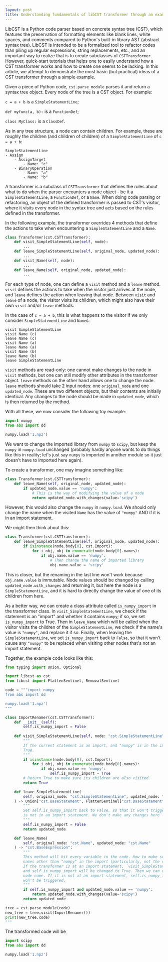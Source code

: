 ```yaml
---
layout: post
title: Understanding fundamentals of libCST transformer through an example
---
```


LibCST is a Python code parser based on concrete syntax tree (CST), which features the
preservation of formatting elements like blank lines, white spaces, and comments compared
to Python's built-in library AST (abstract syntax tree). LibCST is intended to be a
formalized tool to refactor codes than piling up regular expressions, string replacements, etc.,
and an important way to realize that is to create subclasses of `CSTTransformer`. However,
quick-start tutorials that helps one to easily understand how a CST transformer works and how to
create one seems to be lacking. In this article, we attempt to demonstrate the most basic
(but practical) ideas of a CST transformer through a simple example.

Given a piece of Python code, `cst.parse_module` parses it and return a syntax tree object.
Every node of the tree is a CST object. For example:

`c = a + b` is a `SimpleStatementLine`;

`def myfunc(a, b):` is a `FunctionDef`;

`class MyClass:` is a `ClassDef`.

As in any tree structure, a node can contain children. For example, these
are roughly the children (and children of children) of a
`SimpleStatementLine` of `c = a + b`:
```commandline
SimpleStatementLine
- Assign
    - AssignTarget
        - Name: "c"
    - BinaryOperation
        - Name: "a"
        - Name: "b"
```

A transformer is a subclass of `CSTTransformer` that defines the rules
about what to do when the parser encounters a node object - be it a `SimpleStatementLine`,
a `FunctionDef`, or a `Name`. When doing code parsing or refactoring, an object
of the defined transformer is passed to CST's visitor, where it visits every
node in the syntax tree and acts based on the rules defined in the transformer.

In the following example, the transformer overrides 4 methods that define
the actions to take when encountering a `SimpleStatementLine` and
a `Name`. 
```python
class Transformer(cst.CSTTransformer):
    def visit_SimpleStatementLine(self, node):
        ...
    def leave_SimpleStatementLine(self, original_node, updated_node):
        ...
    def visit_Name(self, node):
        ...
    def leave_Name(self, original_node, updated_node):
        ...
```
For each type of node, one can define a `visit` method and a
`leave` method. `visit` defines the actions to take when the visitor
just arrives at the node, and `leave` defines the action when leaving
that node. Between `visit` and `leave` of a node, the visitor visits
its children, which might also have their own `visit` and/or `leave`
methods. 

In the case of `c = a + b`, this is what happens to the visitor if we
only consider `SimpleStatementLine` and `Name`s:
```commandline
visit SimpleStatementLine
visit Name (c)
leave Name (c)
visit Name (a)
leave Name (a)
visit Name (b)
leave Name (b)
leave SimpleStatementLine
```

`visit` methods are read-only: one cannot make changes to the node in `visit`
methods, but one can still modify other attributes in the transformer object.
`leave` methods on the other hand allows one to change the node. `leave`
methods should take 2 input nodes: one `original_node` and one `updated_node`.
These are two different objects, but their contents are initially identical.
Any changes to the node should be made in `updated_node`, which is then
returned by the method.

With all these, we now consider the following toy example:
```python
import numpy
from abs import dd

numpy.load('1.npz')
```
We want to change the imported library from `numpy` to `scipy`, but keep
the `numpy` in `numpy.load` unchanged (probably hardly anyone wants to do
things like this in reality; let's just say `numpy` is imported in another module
so it just doesn't have to imported here again).

To create a transformer, one may imagine something like:
```python
class Transformer(cst.CSTTransformer):
    def leave_Name(self, original_node, updated_node):
        if updated_node.value == 'numpy':
            # This is the way of modifying the value of a node
            return updated_node.with_changes(value='scipy')
```
However, this would also change the `numpy` in `numpy.load`. We should
only change the name when the visited `Name` has the value of `"numpy"`
AND if it is in an import statement. 

We might then think about this:
```python
class Transformer(cst.CSTTransformer):
    def leave_SimpleStatementLine(self, original_node, updated_node):
        if isinstance(node.body[0], cst.Import):
            for i_obj, obj in enumerate(node.body[0].names):
                if obj.name.value == 'numpy':
                    # Then change the name of imported library
                    obj.name.value = 'scipy'
```
This is closer, but the renaming in the last line won't work because
`obj.name.value` is immutable. Node values should be changed by calling
`updated_node.with_changes` and returning it, but here the node is
a `SimpleStatementLine`, and it is hard to directly change the value of
one of its children from here. 

As a better way, we can create a class attribute called `is_numpy_import`
in the transformer class. In `visit_SimpleStatementLine`, we check if the
statement is an "import" and whether it contains `numpy`; if so, 
we set `is_numpy_import` to True. Then in `leave_Name` which will be
called when the visitor visits the children of the `SimpleStatementLine`,
we check if the name's value is `"numpy"`, and replace it if so. 
Finally, when leaving the `SimpleStatementLine`, we set `is_numpy_import`
back to `False`, so that it won't cause any `"numpy"` to be replaced when
visiting other nodes that's not an import statement. 

Together, the example code looks like this:
```python
from typing import Union, Optional

import libcst as cst
from libcst import FlattenSentinel, RemovalSentinel

code = """import numpy
from abs import dd

numpy.load('1.npz')
"""

class ImportRenamer(cst.CSTTransformer):
    def __init__(self):
        self.is_numpy_import = False
    
    def visit_SimpleStatementLine(self, node: "cst.SimpleStatementLine") -> Optional[bool]:
        """
        If the current statement is an import, and "numpy" is in the imported libraries, set self.is_numpy_import to
        True.
        """
        if isinstance(node.body[0], cst.Import):
            for i_obj, obj in enumerate(node.body[0].names):
                if obj.name.value == 'numpy':
                    self.is_numpy_import = True
        # Return True to make sure its children are also visited.
        return True

    def leave_SimpleStatementLine(
        self, original_node: "cst.SimpleStatementLine", updated_node: "cst.SimpleStatementLine"
    ) -> Union["cst.BaseStatement", FlattenSentinel["cst.BaseStatement"], RemovalSentinel]:
        """
        Set self.is_numpy_import back to False, so that it won't trigger renaming in `leave_Name` if the next name
        is not in an import statement. We don't make any changes here - renaming is the job of `leave_Name`.
        """
        self.is_numpy_import = False
        return updated_node

    def leave_Name(
        self, original_node: "cst.Name", updated_node: "cst.Name"
    ) -> "cst.BaseExpression":
        """
        This method will hit every variable in the code. How to make sure it doesn't change variable
        names other than "numpy" in the import (particularly, not the other reference of "numpy")?
        If the transformer is at an import statement, `visit_SimpleStatementLine` will be called,
        and self.is_numpy_import will be changed to True. Then we can use an if statement here to change the
        node name. If it is not at an import statement, self.is_numpy_import will remain False, so the renaming
        won't be triggered.
        """
        if self.is_numpy_import and updated_node.value == 'numpy':
            return updated_node.with_changes(value='scipy')
        return updated_node

tree = cst.parse_module(code)
new_tree = tree.visit(ImportRenamer())
print(new_tree.code)
"""
```
The transformed code will be
```python
import scipy
from abs import dd

numpy.load('1.npz')
```


